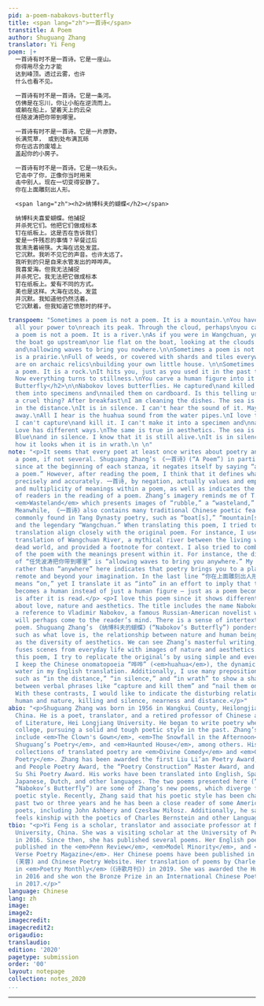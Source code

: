 ```yaml
---
pid: a-poem-nabakovs-butterfly
title: <span lang="zh">一首诗</span>
transtitle: A Poem
author: Shuguang Zhang
translator: Yi Feng
poem: |+
  一首诗有时不是一首诗。它是一座山。
  你得用尽全力才能
  达到峰顶。透过云雾，也许
  什么也看不见。

  一首诗有时不是一首诗。它是一条河。
  仿佛是在忘川，你让小船在逆流而上。
  或躺在船上，望着天上的云朵
  任随波涛把你带到哪里。

  一首诗有时不是一首诗。它是一片原野。
  长满荒草， 或到处布满瓦砾
  你在远古的废墟上
  盖起你的小房子。

  一首诗有时不是一首诗。它是一块石头。
  它击中了你，正像你当时用来
  击中别人。现在一切变得安静了。
  你在上面雕刻出人形。

  <span lang="zh"><h2>纳博科夫的蝴蝶</h2></span>

  纳博科夫喜爱蝴蝶。他捕捉
  并杀死它们。他把它们做成标本
  钉在纸板上。这是否在告诉我们
  爱是一件残忍的事情？早餐过后
  我清洗着碗筷。大海在远处发蓝。
  它沉默。我听不见它的声音。也许太远了。
  我听到的只是自来水管发出的哗哗声。
  我喜爱海。但我无法捕捉
  并杀死它。我无法把它做成标本
  钉在纸板上。爱有不同的方式。
  美也是这样。大海在远处。发蓝
  并沉默。我知道他仍然活着。
  它沉默着。但我知道它愤怒时的样子。

transpoem: "Sometimes a poem is not a poem. It is a mountain.\nYou have to exhaust
  all your power to\nreach its peak. Through the cloud, perhaps\nyou cannot see anything.\n\nSometimes
  a poem is not a poem. It is a river.\nAs if you were in Wangchuan, you would let
  the boat go upstream\nor lie flat on the boat, looking at the clouds in the sky
  and\nallowing waves to bring you nowhere.\n\nSometimes a poem is not a poem. It
  is a prairie.\nFull of weeds, or covered with shards and tiles everywhere.\nYou
  are on archaic relics\nbuilding your own little house. \n\nSometimes a poem is not
  a poem. It is a rock.\nIt hits you, just as you used it in the past to\nhit others.
  Now everything turns to stillness.\nYou carve a human figure into it.\n\n<h2>Nabakov’s
  Butterfly</h2>\n\nNabokov loves butterflies. He captured\nand killed them. He made
  them into specimens and\nnailed them on cardboard. Is this telling us \nlove is
  a cruel thing? After breakfast\nI am cleaning the dishes. The sea is shining blue
  in the distance.\nIt is in silence. I can't hear the sound of it. Maybe too far
  away.\nAll I hear is the huahua sound from the water pipes.\nI love the sea. But
  I can't capture\nand kill it. I can't make it into a specimen and\nnail it on cardboard.
  Love has different ways.\nThe same is true in aesthetics. The sea is in the distance.
  Blue\nand in silence. I know that it is still alive.\nIt is in silence. But I know
  how it looks when it is in wrath.\n \n"
note: "<p>It seems that every poet at least once writes about poetry and poetics in
  a poem, if not several. Shuguang Zhang’s 《一首诗》(“A Poem”) in particular strikes me,
  since at the beginning of each stanza, it negates itself by saying “a poem is not
  a poem.” However, after reading the poem, I think that it defines what a poem is
  precisely and accurately. 一首诗, by negation, actually values and emphasizes the ambiguity
  and multiplicity of meanings within a poem, as well as indicates the importance
  of readers in the reading of a poem. Zhang’s imagery reminds me of T. S. Eliot’s
  <em>Wasteland</em> which presents images of “rubble,” a “wasteland,” and “rock[s]”
  Meanwhile, 《一首诗》also contains many traditional Chinese poetic features, with images
  commonly found in Tang Dynasty poetry, such as “boat[s],” “mountain[s],” “cloud[s],”
  and the legendary “Wangchuan.” When translating this poem, I tried to make my English
  translation align closely with the original poem. For instance, I used a direct
  translation of Wangchuan River, a mythical river between the living world and the
  dead world, and provided a footnote for context. I also tried to combine my understanding
  of the poem with the meanings present within it. For instance, the direct translation
  of “任凭波涛把你带到哪里” is “allowing waves to bring you anywhere.” My choice of “nowhere”
  rather than “anywhere” here indicates that poetry brings you to a place that is
  remote and beyond your imagination. In the last line “你在上面雕刻出人形,” the word “上面”
  means “on,” yet I translate it as “into” in an effort to imply that the rock actually
  becomes a human instead of just a human figure — just as a poem becomes what it
  is after it is read.</p> <p>I love this poem since it shows different perspectives
  about love, nature and aesthetics. The title includes the name Nabokov, which is
  a reference to Vladimir Nabokov, a famous Russian-American novelist whose work <em>Lolita</em>
  will perhaps come to the reader’s mind. There is a sense of intertextuality in this
  poem. Shuguang Zhang’s 《纳博科夫的蝴蝶》(“Nabokov’s Butterfly”) ponders over the topics
  such as what love is, the relationship between nature and human beings, as well
  as the diversity of aesthetics. We can see Zhang’s masterful writing, in which he
  fuses scenes from everyday life with images of nature and aesthetics. When translating
  this poem, I try to replicate the original’s by using simple and everyday language.
  I keep the Chinese onomatopoeia “哗哗” (<em>huahua</em>), the dynamic sound of running
  water in my English translation. Additionally, I use many prepositional phrases
  such as “in the distance,” “in silence,” and “in wrath” to show a sharp contrast
  between verbal phrases like “capture and kill them” and “nail them on cardboard.”
  With these contrasts, I would like to indicate the disturbing relationship between
  human and nature, killing and silence, nearness and distance.</p>"
abio: "<p>Shuguang Zhang was born in 1956 in Wangkui County, Heilongjiang Province,
  China. He is a poet, translator, and a retired professor of Chinese at the School
  of Literature, Hei Longjiang University. He began to write poetry when he was in
  college, pursuing a solid and tough poetic style in the past. Zhang’s poetry collections
  include <em>The Clown's Gown</em>, <em>The Snowfall in the Afternoon</em>, <em>Zhang
  Shuguang’s Poetry</em>, and <em>Haunted House</em>, among others. His more notable
  collections of translated poetry are <em>Divine Comedy</em> and <em>Czesław Miłosz’s
  Poetry</em>. Zhang has been awarded the first Liu Li’an Poetry Award, the Poetry
  and People Poetry Award, the “Poetry Construction” Master Award, and in 2019, the
  Su Shi Poetry Award. His works have been translated into English, Spanish, German,
  Japanese, Dutch, and other languages. The two poems presented here (“A Poem” and
  “Nabokov’s Butterfly”) are some of Zhang’s new poems, which diverge from his past
  poetic style. Recently, Zhang said that his poetic style has been changed over the
  past two or three years and he has been a close reader of some American and Western
  poets, including John Ashbery and Czesław Miłosz. Additionally, he said that he
  feels kinship with the poetics of Charles Bernstein and other Language poets.</p>"
tbio: "<p>Yi Feng is a scholar, translator and associate professor at Northeastern
  University, China. She was a visiting scholar at the University of Pennsylvania
  in 2016. Since then, she has published several poems. Her English poems have been
  published in the <em>Penn Review</em>, <em>Model Minority</em>, and <em>Voice &
  Verse Poetry Magazine</em>. Her Chinese poems have been published in <em>Lotus</em>
  (芙蓉) and Chinese Poetry Website. Her translation of poems by Charles Bernstein appeared
  in <em>Poetry Monthly</em>（《诗歌月刊》) in 2019. She was awarded the Hunt Scholarship
  in 2016 and she won the Bronze Prize in an International Chinese Poetry Competition
  in 2017.</p>"
language: Chinese
lang: zh
image:
image2:
imagecredit:
imagecredit2:
origaudio:
translaudio:
edition: '2020'
pagetype: submission
order: '00'
layout: notepage
collection: notes_2020
...
```

---
